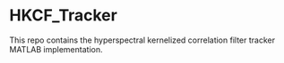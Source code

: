 # HKCF_Tracker
This repo contains the hyperspectral kernelized correlation filter tracker MATLAB implementation.

